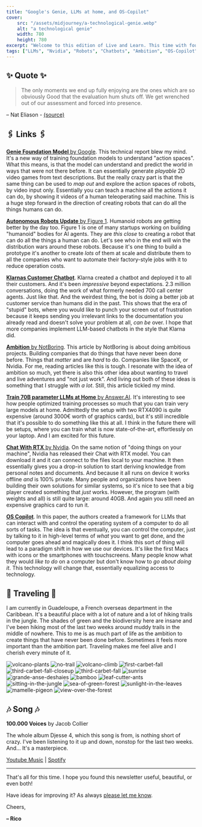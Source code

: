```yaml
---
title: "Google's Genie, LLMs at home, and OS-Copilot"
cover:
    src: "/assets/midjourney/a-technological-genie.webp"
    alt: "a technological genie"
    width: 780
    height: 780
excerpt: "Welcome to this edition of Live and Learn. This time with foundation models that can generate 2D video games, better humanoid robots, and a chatbot that does the work of 700 call center agents. Plus, a new article by NotBoring and a new framework for LLMs that can interact with and control the operating system of a computer."
tags: ["LLMs", "Nvidia", "Robots", "Chatbots", "Ambition", "OS-Copilot", "Genie", "Klarna", "Answer.AI", "Figure 1", "NotBoring", "foundation model"]
---
```


## ✨ Quote ✨

> The only moments we end up fully enjoying are the ones which are so obviously Good that the evaluation hum shuts off. We get wrenched out of our assessment and forced into presence.

– Nat Eliason - [(source)](https://blog.nateliason.com/p/this-moment)

## 🖇️ Links 🖇️

[**Genie Foundation Model** by Google](https://sites.google.com/view/genie-2024). This technical report blew my mind. It's a new way of training foundation models to understand "action spaces". What this means, is that the model can understand and predict the world in ways that were not there before. It can essentially generate *playable* 2D video games from text descriptions. But the really crazy part is that the same thing can be used to *map out* and explore the action spaces of robots, by video input only. Essentially you can teach a machine all the actions it can do, by showing it videos of a human teleoperating said machine. This is a huge step forward in the direction of creating robots that can do all the things humans can do.

[**Autonomous Robots Update** by Figure 1](https://twitter.com/Figure_robot/status/1762184059399377370). Humanoid robots are getting better by the day too. Figure 1 is one of many startups working on building "humanoid" bodies for AI agents. They are *this close* to creating a robot that can do all the things a human can do. Let's see who in the end will win the distribution wars around these robots. Because it's one thing to build a prototype it's another to create *lots* of them at scale and distribute them to all the companies who want to automate their factory-style jobs with it to reduce operation costs.

[**Klarnas Customer Chatbot**](https://www.klarna.com/international/press/klarna-ai-assistant-handles-two-thirds-of-customer-service-chats-in-its-first-month/). Klarna created a chatbot and deployed it to all their customers. And it's been *impressive* beyond expectations. 2.3 million conversations, doing the work of what formerly needed 700 call center agents. Just like that. And the weirdest thing, the bot is doing a better job at customer service than humans did in the past. This shows that the era of "stupid" bots, where you would like to punch your screen out of frustration because it keeps sending you irrelevant links to the documentation you already read and doesn't solve your problem at all, *can be* over. I hope that more companies implement LLM-based chatbots in the style that Klarna did. 

[**Ambition** by NotBoring](https://www.notboring.co/p/ambitions-gravity). This article by NotBoring is about doing ambitious projects. Building companies that do things that have never been done before. Things that *matter* and are *hard* to do. Companies like SpaceX, or Nvidia. For me, reading articles like this is tough. I resonate with the idea of ambition so much, yet there is also this other idea about wanting to travel and live adventures and "not just work". And living out both of these ideas is something that I struggle with *a lot*. Still, this article tickled my mind. 

[**Train 70B parameter LLMs at Home** by Answer.AI](https://www.answer.ai/posts/2024-03-06-fsdp-qlora.html). It's interesting to see how people optimized training processes so much that you can train very large models at home. Admittedly the setup with two RTX4090 is quite expensive (around 3000€ worth of graphics cards), but it's still incredible that it's possible to do something like this at all. I think in the future there will be setups, where you can train what is now state-of-the-art, effortlessly on your laptop. And I am excited for this future. 

[**Chat With RTX** by Nvidia](https://www.nvidia.com/en-gb/ai-on-rtx/chat-with-rtx-generative-ai/). On the same notion of "doing things on your machine", Nvidia has released their Chat with RTX model. You can download it and it can connect to the files local to your machine. It then essentially gives you a drop-in solution to start deriving knowledge from personal notes and documents. And because it all runs on device it works offline *and* is 100% private. Many people and organizations have been building their own solutions for similar systems, so it's nice to see that a big player created something that *just* works. However, the program (with weights and all) is still quite large: around 40GB. And again you still need an expensive graphics card to run it.

[**OS Copilot**](https://os-copilot.github.io/). In this paper, the authors created a framework for LLMs that can interact with and control the operating system of a computer to do all sorts of tasks. The idea is that eventually, you can control the computer, just by talking to it in high-level terms of *what* you want to get done, and the computer goes ahead and magically does it. I think this sort of thing will lead to a paradigm shift in how we use our devices. It's like the first Macs with icons or the smartphones with touchscreens. Many people know what they would *like to do* on a computer but don't know how to *go about doing it*. This technology will change that, essentially equalizing access to technology.

## 🌌 Traveling 🌌

I am currently in Guadeloupe, a French overseas department in the Caribbean. It's a beautiful place with a lot of nature and a lot of hiking trails in the jungle. The shades of green and the biodiversity here are insane and I've been hiking most of the last two weeks around muddy trails in the middle of nowhere. This to me is as much part of life as the ambition to create things that have never been done before. Sometimes it feels more important than the ambition part. Traveling makes me feel alive and I cherish every minute of it. 

![volcano-plants](/assets/newsletter/guadeloupe/volcano-plants.webp) 
![no-trail](/assets/newsletter/guadeloupe/no-trail.webp) 
![volcano-climb](/assets/newsletter/guadeloupe/volcano-climb.webp) 
![first-carbet-fall](/assets/newsletter/guadeloupe/first-carbet-fall.webp) 
![third-carbet-fall-closeup](/assets/newsletter/guadeloupe/third-carbet-fall-closeup.webp) 
![third-carbet-fall](/assets/newsletter/guadeloupe/third-carbet-fall.webp) 
![sunrise](/assets/newsletter/guadeloupe/sunrise.webp) 
![grande-anse-deshaies](/assets/newsletter/guadeloupe/grande-anse-deshaies.webp) 
![bamboo](/assets/newsletter/guadeloupe/bamboo.webp) 
![leaf-cutter-ants](/assets/newsletter/guadeloupe/leaf-cutter-ants.webp) 
![sitting-in-the-jungle](/assets/newsletter/guadeloupe/sitting-in-the-jungle.webp) 
![sea-of-green-forest](/assets/newsletter/guadeloupe/sea-of-green-forest.webp) 
![sunlight-in-the-leaves](/assets/newsletter/guadeloupe/sunlight-in-the-leaves.webp) 
![mamelle-pigeon](/assets/newsletter/guadeloupe/mamelle-pigeon.webp) 
![view-over-the-forest](/assets/newsletter/guadeloupe/view-over-the-forest.webp)


## 🎶 Song 🎶

**100.000 Voices** by Jacob Collier 

The whole album Djesse 4, which this song is from, is nothing short of crazy. I've been listening to it up and down, nonstop for the last two weeks. And… It's a masterpiece.

[Youtube Music](https://music.youtube.com/watch?v=2olTuOXnhSU) | [Spotify](https://open.spotify.com/track/4RenR9s7VhyzHVHMdTmjx2)

---

That's all for this time. I hope you found this newsletter useful, beautiful, or even both!

Have ideas for improving it? As always [please let me know](https://airtable.com/shro1VeyG4lkNXkx2). 

Cheers,

**– Rico**


